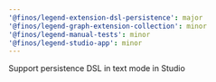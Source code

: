 ```yaml
---
'@finos/legend-extension-dsl-persistence': major
'@finos/legend-graph-extension-collection': minor
'@finos/legend-manual-tests': minor
'@finos/legend-studio-app': minor
---
```


Support persistence DSL in text mode in Studio
